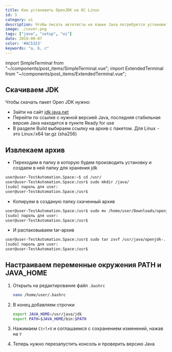 ```yaml
---
title: Как установить OpenJDK на ОС Linux
id: 3
category: ui
description: Чтобы писать автотесты на языке Java потребуется установить пакет Oracle JDK или Open JDK. В этой статье мы расскажем в чем между ними различия, что лучше устанавливать, а также пройдемся по шагам для установки и настройке рабочей среды.
image: ./cover.png
tags: ["java", "setup", "ui"]
date: 2019-09-07
color: '#AC5323'
keywords: "a, b, c"
---
```


import SimpleTerminal from "~/components/post_items/SimpleTerminal.vue";
import ExtendedTerminal from "~/components/post_items/ExtendedTerminal.vue";

## Скачиваем JDK 

Чтобы скачать пакет Open JDK нужно:

* Зайти на сайт [jdk.java.net](https://jdk.java.net/)
* Перейти по ссылке с нужной версией Java, последняя стабильная версия Java находится в пункте Ready for use
* В разделе Build выбираем ссылку на архив с пакетом. Для Linux  - это Linux / x64	tar.gz (sha256)

## Извлекаем архив

* Переходим в папку в которую будем производить установку и создаем в ней папку для хранения jdk

<simple-terminal title="bash">

```bash
user@user-TestAutomation.Space:~$ cd /usr/
user@user-TestAutomation.Space:/usr$ sudo mkdir /java/
[sudo] пароль для user: 
user@user-TestAutomation.Space:/usr$ 
```
</simple-terminal>

* Копируем в созданую папку скаченный архив

<simple-terminal title="bash">

```bash
user@user-TestAutomation.Space:/usr$ sudo mv /home/user/Downloads/openjdk-..._bin.tar.gz /usr/java/
[sudo] пароль для user: 
user@user-TestAutomation.Space:/usr$ 
```
</simple-terminal>

* И распаковываем tar-архив

<simple-terminal title="bash">

```bash
user@user-TestAutomation.Space:/usr$ sudo tar zxvf /usr/java/openjdk-..._bin.tar.gz
[sudo] пароль для user: 
user@user-TestAutomation.Space:/usr$ 
```
</simple-terminal>

 ## Настраиваем переменные окружения PATH и JAVA_HOME

1. Открыть на редактирование файл `.bashrc`

    <simple-terminal title="bash">

    ```bash
    nano /home/user/.bashrc
    ```
    </simple-terminal>

2. В конец добавляем строчки

    <simple-terminal title="bash">

    ```bash
    export JAVA_HOME=/usr/java/jdk
    export PATH=$JAVA_HOME/bin:$PATH
    ```
    </simple-terminal>
    
3. Нажимаем `Ctrl+X` и соглашаемся с сохранением изменений, нажав на `Y`
4. Теперь нужно перезапустить консоль и проверить версию Java